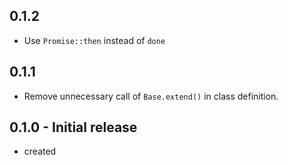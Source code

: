 ## 0.1.2
- Use `Promise::then` instead of `done`

## 0.1.1
- Remove unnecessary call of `Base.extend()` in class definition.

## 0.1.0 - Initial release
- created
